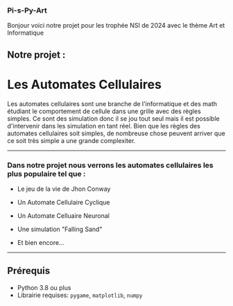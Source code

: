 
### Pi-s-Py-Art

Bonjour voici notre projet pour les trophée NSI de 2024 avec le thème Art et Informatique


## Notre projet : 

# Les Automates Cellulaires

Les automates cellulaires sont une branche de l'informatique et des math étudiant le comportement de cellule dans une grille avec des règles simples.
Ce sont des simulation donc il se jou tout seul mais il est possible d'intervenir dans les simulation en tant réel.
Bien que les règles des automates cellulaires soit simples, de nombreuse chose peuvent arriver que ce soit très simple a une grande complexiter.

---

###  Dans notre projet nous verrons les automates cellulaires les plus populaire tel que :

- Le jeu de la vie de Jhon Conway
  
- Un Automate Cellulaire Cyclique

- Un Automate Celluaire Neuronal

- Une simulation "Falling Sand"

- Et bien encore...

---

## Prérequis

- Python 3.8 ou plus
- Librairie requises: `pygame`, `matplotlib`, `numpy`



